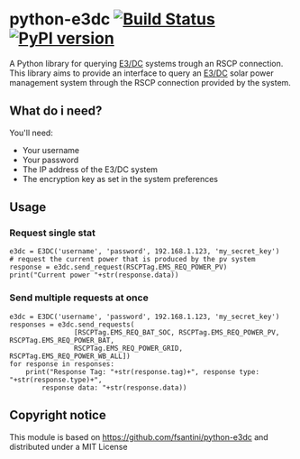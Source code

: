 # python-e3dc [![Build Status](https://travis-ci.com/MatrixCrawler/python-e3dc-module.svg?token=sAxTLMta2moxv8TwsFJ2&branch=master)](https://travis-ci.com/MatrixCrawler/python-e3dc-module) [![PyPI version](https://badge.fury.io/py/e3dc.svg)](https://badge.fury.io/py/e3dc)

A Python library for querying [E3/DC](https://www.e3dc.com/en/) systems trough an RSCP connection.  
This library aims to provide an interface to query an [E3/DC](https://www.e3dc.com/en/) solar power management system through the RSCP connection provided by the system.

## What do i need?

You'll need:

- Your username
- Your password
- The IP address of the E3/DC system
- The encryption key as set in the system preferences

## Usage
### Request single stat
    e3dc = E3DC('username', 'password', 192.168.1.123, 'my_secret_key')
    # request the current power that is produced by the pv system
    response = e3dc.send_request(RSCPTag.EMS_REQ_POWER_PV)
    print("Current power "+str(response.data))

### Send multiple requests at once
    e3dc = E3DC('username', 'password', 192.168.1.123, 'my_secret_key')
    responses = e3dc.send_requests(
                    [RSCPTag.EMS_REQ_BAT_SOC, RSCPTag.EMS_REQ_POWER_PV, RSCPTag.EMS_REQ_POWER_BAT,
                    RSCPTag.EMS_REQ_POWER_GRID, RSCPTag.EMS_REQ_POWER_WB_ALL])
    for response in responses:
        print("Response Tag: "+str(response.tag)+", response type: "+str(response.type)+",
            response data: "+str(response.data))

## Copyright notice
This module is based on https://github.com/fsantini/python-e3dc and distributed under a MIT License
